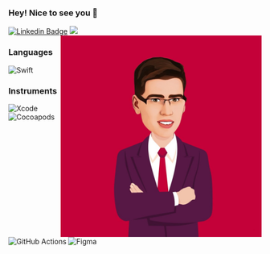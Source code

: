 ### Hey! Nice to see you 👋
[![Linkedin Badge](https://img.shields.io/badge/-onsissond-blue?style=plastic&logo=Linkedin&logoColor=white&link=https://www.linkedin.com/in/onsissond/)](https://www.linkedin.com/in/onsissond/)
<a href="mailto:onsissond@gmail.com"><img src="https://img.shields.io/badge/-onsissond@gmail.com-D14836?style=flat&logo=Gmail&logoColor=white"/></a>
<img align="right" width="400" src="DF114D54-BC90-4D7B-8184-684CFBD46CE9_1_105_c.jpeg">

### Languages
![Swift](https://img.shields.io/badge/-Swift-000?&logo=Swift)
### Instruments
![Xcode](https://img.shields.io/badge/-Xcode-05122A?style=flat&logo=Xcode&logoColor=#448EE2)
![Cocoapods](https://img.shields.io/badge/-CocoaPods-05122A?style=flat&logo=CocoaPods&logoColor=#E64225)
![GitHub Actions](https://img.shields.io/badge/-GitHubActions-05122A?style=flat&logo=GitHubActions&logoColor=#2088FF)
![Figma](https://img.shields.io/badge/-Figma-05122A?style=flat&logo=Figma&logoColor=#F24E1E)
